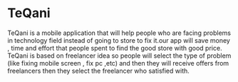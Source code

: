 # TeQani
TeQani is a mobile application that will help people who are facing problems in technology field instead of going to store to fix it.our app will save money , time and effort that people spent to find the good store with good price.
TeQani is based on freelancer idea so people will select the type of problem (like fixing mobile screen , fix pc ,etc) and then they will receive offers from freelancers then they select the freelancer who satisfied with.
